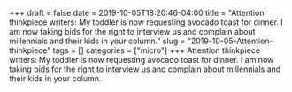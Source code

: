 +++draft = falsedate = 2019-10-05T18:20:46-04:00title = "Attention thinkpiece writers: My toddler is now requesting avocado toast for dinner. I am now taking bids for the right to interview us and complain about millennials and their kids in your column."slug = "2019-10-05-Attention-thinkpiece"tags = []categories = ["micro"]+++Attention thinkpiece writers: My toddler is now requesting avocado toast for dinner. I am now taking bids for the right to interview us and complain about millennials and their kids in your column.
